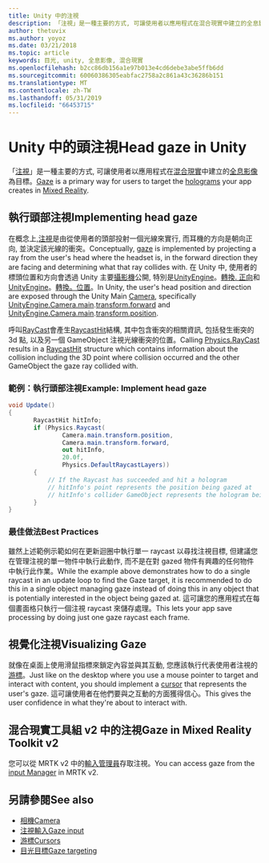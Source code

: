 ```yaml
---
title: Unity 中的注視
description: 「注視」是一種主要的方式, 可讓使用者以應用程式在混合現實中建立的全息影像為目標。
author: thetuvix
ms.author: yoyoz
ms.date: 03/21/2018
ms.topic: article
keywords: 目光, unity, 全息影像, 混合現實
ms.openlocfilehash: b2cc86db156a1e97b013e4cd6debe3abe5ffb6dd
ms.sourcegitcommit: 60060386305eabfac2758a2c861a43c36286b151
ms.translationtype: MT
ms.contentlocale: zh-TW
ms.lasthandoff: 05/31/2019
ms.locfileid: "66453715"
---
```

# <a name="head-gaze-in-unity"></a><span data-ttu-id="e1b39-104">Unity 中的頭注視</span><span class="sxs-lookup"><span data-stu-id="e1b39-104">Head gaze in Unity</span></span>

<span data-ttu-id="e1b39-105">「[注視](gaze.md)」是一種主要的方式, 可讓使用者以應用程式在[混合現實](mixed-reality.md)中建立的[全息影像](hologram.md)為目標。</span><span class="sxs-lookup"><span data-stu-id="e1b39-105">[Gaze](gaze.md) is a primary way for users to target the [holograms](hologram.md) your app creates in [Mixed Reality](mixed-reality.md).</span></span>


## <a name="implementing-head-gaze"></a><span data-ttu-id="e1b39-106">執行頭部注視</span><span class="sxs-lookup"><span data-stu-id="e1b39-106">Implementing head gaze</span></span>

<span data-ttu-id="e1b39-107">在概念上,[注視](gaze.md)是由從使用者的頭部投射一個光線來實行, 而耳機的方向是朝向正向, 並決定該光線的衝突。</span><span class="sxs-lookup"><span data-stu-id="e1b39-107">Conceptually, [gaze](gaze.md) is implemented by projecting a ray from the user's head where the headset is, in the forward direction they are facing and determining what that ray collides with.</span></span> <span data-ttu-id="e1b39-108">在 Unity 中, 使用者的標頭位置和方向會透過 Unity 主要[攝影機](camera-in-unity.md)公開, 特別是[UnityEngine](http://docs.unity3d.com/ScriptReference/Camera-main.html)。[轉換. 正向](http://docs.unity3d.com/ScriptReference/Transform-forward.html)和[UnityEngine](http://docs.unity3d.com/ScriptReference/Camera-main.html)。[轉換。位置](http://docs.unity3d.com/ScriptReference/Transform-position.html)。</span><span class="sxs-lookup"><span data-stu-id="e1b39-108">In Unity, the user's head position and direction are exposed through the Unity Main [Camera](camera-in-unity.md), specifically [UnityEngine.Camera.main](http://docs.unity3d.com/ScriptReference/Camera-main.html).[transform.forward](http://docs.unity3d.com/ScriptReference/Transform-forward.html) and [UnityEngine.Camera.main](http://docs.unity3d.com/ScriptReference/Camera-main.html).[transform.position](http://docs.unity3d.com/ScriptReference/Transform-position.html).</span></span>

<span data-ttu-id="e1b39-109">呼叫[RayCast](http://docs.unity3d.com/ScriptReference/Physics.Raycast.html)會產生[RaycastHit](http://docs.unity3d.com/ScriptReference/RaycastHit.html)結構, 其中包含衝突的相關資訊, 包括發生衝突的3d 點, 以及另一個 GameObject 注視光線衝突的位置。</span><span class="sxs-lookup"><span data-stu-id="e1b39-109">Calling [Physics.RayCast](http://docs.unity3d.com/ScriptReference/Physics.Raycast.html) results in a [RaycastHit](http://docs.unity3d.com/ScriptReference/RaycastHit.html) structure which contains information about the collision including the 3D point where collision occurred and the other GameObject the gaze ray collided with.</span></span>

### <a name="example-implement-head-gaze"></a><span data-ttu-id="e1b39-110">範例：執行頭部注視</span><span class="sxs-lookup"><span data-stu-id="e1b39-110">Example: Implement head gaze</span></span>

```cs
void Update()
{
       RaycastHit hitInfo;
       if (Physics.Raycast(
               Camera.main.transform.position,
               Camera.main.transform.forward,
               out hitInfo,
               20.0f,
               Physics.DefaultRaycastLayers))
       {
           // If the Raycast has succeeded and hit a hologram
           // hitInfo's point represents the position being gazed at
           // hitInfo's collider GameObject represents the hologram being gazed at
       }
}
```

### <a name="best-practices"></a><span data-ttu-id="e1b39-111">最佳做法</span><span class="sxs-lookup"><span data-stu-id="e1b39-111">Best Practices</span></span>

<span data-ttu-id="e1b39-112">雖然上述範例示範如何在更新迴圈中執行單一 raycast 以尋找注視目標, 但建議您在管理注視的單一物件中執行此動作, 而不是在對 gazed 物件有興趣的任何物件中執行此作業。</span><span class="sxs-lookup"><span data-stu-id="e1b39-112">While the example above demonstrates how to do a single raycast in an update loop to find the Gaze target, it is recommended to do this in a single object managing gaze instead of doing this in any object that is potentially interested in the object being gazed at.</span></span> <span data-ttu-id="e1b39-113">這可讓您的應用程式在每個畫面格只執行一個注視 raycast 來儲存處理。</span><span class="sxs-lookup"><span data-stu-id="e1b39-113">This lets your app save processing by doing just one gaze raycast each frame.</span></span>

## <a name="visualizing-gaze"></a><span data-ttu-id="e1b39-114">視覺化注視</span><span class="sxs-lookup"><span data-stu-id="e1b39-114">Visualizing Gaze</span></span>

<span data-ttu-id="e1b39-115">就像在桌面上使用滑鼠指標來鎖定內容並與其互動, 您應該執行代表使用者注視的[游標](cursors.md)。</span><span class="sxs-lookup"><span data-stu-id="e1b39-115">Just like on the desktop where you use a mouse pointer to target and interact with content, you should implement a [cursor](cursors.md) that represents the user's gaze.</span></span> <span data-ttu-id="e1b39-116">這可讓使用者在他們要與之互動的方面獲得信心。</span><span class="sxs-lookup"><span data-stu-id="e1b39-116">This gives the user confidence in what they're about to interact with.</span></span>

## <a name="gaze-in-mixed-reality-toolkit-v2"></a><span data-ttu-id="e1b39-117">混合現實工具組 v2 中的注視</span><span class="sxs-lookup"><span data-stu-id="e1b39-117">Gaze in Mixed Reality Toolkit v2</span></span>
<span data-ttu-id="e1b39-118">您可以從 MRTK v2 中的[輸入管理員](https://microsoft.github.io/MixedRealityToolkit-Unity/Documentation/Input/Overview.html)存取注視。</span><span class="sxs-lookup"><span data-stu-id="e1b39-118">You can access gaze from the [input Manager](https://microsoft.github.io/MixedRealityToolkit-Unity/Documentation/Input/Overview.html) in MRTK v2.</span></span>

## <a name="see-also"></a><span data-ttu-id="e1b39-119">另請參閱</span><span class="sxs-lookup"><span data-stu-id="e1b39-119">See also</span></span>
* [<span data-ttu-id="e1b39-120">相機</span><span class="sxs-lookup"><span data-stu-id="e1b39-120">Camera</span></span>](camera-in-unity.md)
* [<span data-ttu-id="e1b39-121">注視輸入</span><span class="sxs-lookup"><span data-stu-id="e1b39-121">Gaze input</span></span>](gaze.md)
* [<span data-ttu-id="e1b39-122">游標</span><span class="sxs-lookup"><span data-stu-id="e1b39-122">Cursors</span></span>](cursors.md)
* [<span data-ttu-id="e1b39-123">目光目標</span><span class="sxs-lookup"><span data-stu-id="e1b39-123">Gaze targeting</span></span>](gaze-targeting.md)
